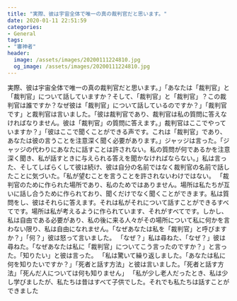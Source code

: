 ```yaml
---
title: "実際、彼は宇宙全体で唯一の真の裁判官だと思います。"
date: 2020-01-11 22:51:59
categories:
- General
tags:
- "審神者"
header:
  image: /assets/images/20200111224810.jpg
  og_image: /assets/images/20200111224810.jpg
---
```


実際、彼は宇宙全体で唯一の真の裁判官だと思います。」「あなたは「裁判官」と「裁判官」について話していますか？そして、「裁判官」と「裁判官」？この裁判官は誰ですか？なぜ彼は「裁判官」について話しているのですか？」「裁判官です」と裁判官は言いました。「彼は裁判官であり、裁判官は私の質問に答えなければなりません。彼は「裁判官」の質問に答えます。」裁判官はここでやっていますか？」「彼はここで聞くことができる声です。これは「裁判官」であり、あなたは彼の言うことを注意深く聞く必要があります。」ジャッジは言った。「ジャッジの代わりにあなたに話すことは許されない。私の質問が何であるかを注意深く聞き、私が話すときに与えられる答えを聞かなければならない。」私は言った、そしてしばらくして彼は続け、彼は自分の名前ではなく裁判官の名前で話したことに気づいた。「私が望むことを言うことを許されないわけではない。 「裁判官のために作られた場所であり、私のためではありません。場所は私たちが互いに話し合うために作られており、聞くだけでなく聞くことができます。私は質問をし、彼はそれらに答えます。それは私がそれについて話すことができるすべてです。場所は私が考えるように作られています、それがすべてです。しかし、私は自由である必要があり、私の後に来る人々がその場所について私に何かを言わない限り、私は自由になれません。「なぜあなたは私を「裁判官」と呼びますか？」「何？」彼は怒って言いました。 「なぜ？」私は尋ねた、「なぜ？」彼は尋ねた。「なぜあなたは私に「裁判官」についてこう言ったのですか？」と言った。「知りたい」と彼は言った。 「私は驚いて繰り返しました。「あなたは私に何を知りたいですか？」「死者と話す方法」と彼は言いました。「死者と話す方法」「死んだ人については何も知りません」 「私が少し老人だったとき、私は少し学びましたが、私たちは昔はすべて子供でした。それでも私たちは話すことができました
